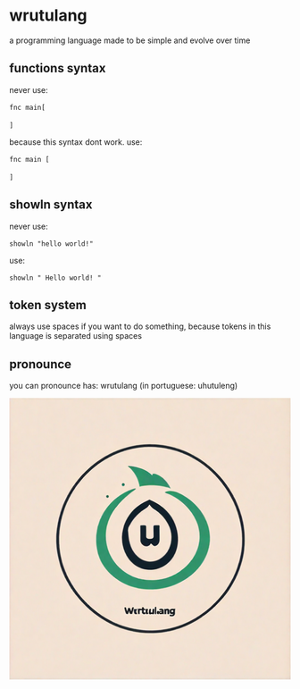 # wrutulang
a programming language made to be simple and evolve over time

## functions syntax
never use:
```
fnc main[

]
```
because this syntax dont work. use:
```
fnc main [

]
```

## showln syntax
never use:
```
showln "hello world!"
```

use:
```
showln " Hello world! "
```

## token system
always use spaces if you want to do something, because tokens in this language is separated using spaces

## pronounce
you can pronounce has: wrutulang (in portuguese: uhutuleng)


![Wrutulang icon (made by AI)](./icon.png)
